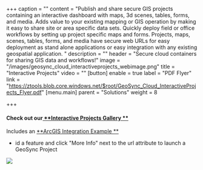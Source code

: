 +++
caption = ""
content = "Publish and share secure GIS projects containing an interactive dashboard with maps, 3d scenes, tables, forms, and media. Adds value to your existing mapping or GIS operation by making it easy to share site or area specific data sets.  Quickly deploy field or office workflows by setting up project specific maps and forms.  Projects, maps, scenes, tables, forms, and media have secure web URLs for easy deployment as stand alone applications or easy integration with any existing geospatial application. "
description = ""
header = "Secure cloud containers for sharing GIS data and workflows!"
image = "/images/geosync_cloud_interactiveprojects_webimage.png"
title = "Interactive Projects"
video = ""
[button]
enable = true
label = "PDF Flyer"
link = "https://ztools.blob.core.windows.net/$root/GeoSync_Cloud_InteractiveProjects_Flyer.pdf"
[menu.main]
parent = "Solutions"
weight = 8

+++
#### Check out our[ **Interactive Projects Gallery **](https://www.ztools.geosync.cloud/kyaped-samples)

Includes an [**ArcGIS Integration Example **](https://arcg.is/TqjHf)

* id a feature and click "More Info" next to the url attribute to launch a GeoSync Project

![](/images/interactive_projects_gallery.png)